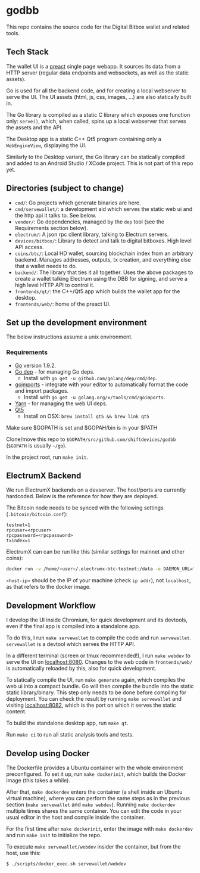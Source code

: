 # godbb

This repo contains the source code for the Digital Bitbox wallet and related tools.

## Tech Stack

The wallet UI is a [preact](https://preactjs.com/) single page webapp. It sources its data from a
HTTP server (regular data endpoints and websockets, as well as the static assets).

Go is used for all the backend code, and for creating a local webserver to serve the UI. The UI
assets (html, js, css, images, ...) are also statically built in.

The Go library is compiled as a static C library which exposes one function only: `serve()`, which,
when called, spins up a local webserver that serves the assets and the API.

The Desktop app is a static C++ Qt5 program containing only a `WebEngineView`, displaying the UI.

Similarly to the Desktop variant, the Go library can be statically compiled and added to an Android
Studio / XCode project. This is not part of this repo yet.

## Directories (subject to change)

- `cmd/`: Go projects which generate binaries are here.
- `cmd/servewallet/`: a development aid which serves the static web ui and the http api it talks
  to. See below.
- `vendor/`: Go dependencies, managed by the `dep` tool (see the Requirements section below).
- `electrum/`: A json rpc client library, talking to Electrum servers.
- `devices/bitbox/`: Library to detect and talk to digital bitboxes. High level API access.
- `coins/btc/`: Local HD wallet, sourcing blockchain index from an arbitrary
  backend. Manages addresses, outputs, tx creation, and everything else that a wallet needs to do.
- `backend/`: The library that ties it all together. Uses the above packages to create a wallet talking
  Electrum using the DBB for signing, and serve a high level HTTP API to control it.
- `frontends/qt/`: the C++/Qt5 app which builds the wallet app for the desktop.
- `frontends/web/`: home of the preact UI.

## Set up the development environment

The below instructions assume a unix environment.

### Requirements

- [Go](https://golang.org/doc/install) version 1.9.2.
- [Go dep](https://github.com/golang/dep) - for managing Go deps.
  - Install with `go get -u github.com/golang/dep/cmd/dep`.
- [goimports](https://godoc.org/golang.org/x/tools/cmd/goimports) - integrate with your editor to
  automatically format the code and import packages.
  - Install with `go get -u golang.org/x/tools/cmd/goimports`.
- [Yarn](https://yarnpkg.com/en/) - for managing the web UI deps.
- [Qt5](https://www.qt.io)
  - Install on OSX: `brew install qt5 && brew link qt5`

Make sure $GOPATH is set and $GOPAH/bin is in your $PATH

Clone/move this repo to `$GOPATH/src/github.com/shiftdevices/godbb` (`$GOPATH` is usually `~/go`).

In the project root, run `make init`.

## ElectrumX Backend

We run ElectrumX backends on a devserver. The host/ports are currently hardcoded. Below is the
reference for how they are deployed.

The Bitcoin node needs to be synced with the following settings (`.bitcoin/bitcoin.conf`):

```
testnet=1
rpcuser=<rpcuser>
rpcpassword=<rpcpassword>
txindex=1
```

ElectrumX can can be run like this (similar settings for mainnet and other coins):

```sh
docker run -v /home/<user>/.electrumx-btc-testnet:/data -e DAEMON_URL="<rpcuser>:<rpspassword>@<host-ip>:18332" -e COIN=BitcoinSegwit -e NET=testnet -e RPC_PORT=18002 -e PEER_DISCOVERY= -e HOST=0.0.0.0 -e RPC_HOST=0.0.0.0 -e TCP_PORT=51001 -e SSL_PORT=51002 -p 51002:51002 -p 18002:18002 lukechilds/electrumx
```

`<host-ip>` should be the IP of your machine (check `ip addr`), not `localhost`, as that refers to
the docker image.

## Development Workflow

I develop the UI inside Chromium, for quick development and its devtools, even if the final app is
compiled into a standalone app.

To do this, I run `make servewallet` to compile the code and run `servewallet`. `servewallet` is a
devtool which serves the HTTP API.

In a different terminal (screen or tmux recommended!), I run `make webdev` to serve the UI on
[localhost:8080](http://localhost:8080). Changes to the web code in `frontends/web/` is
automatically reloaded by this, also for quick development.

To statically compile the UI, run `make generate` again, which compiles the web ui into a compact
bundle. Go will then compile the bundle into the static static library/binary. This step only needs
to be done before compiling for deployment. You can check the result by running `make servewallet`
and visiting [localhost:8082](http://localhost:8082), which is the port on which it serves the
static content.

To build the standalone desktop app, run `make qt`.

Run `make ci` to run all static analysis tools and tests.

## Develop using Docker

The Dockerfile provides a Ubuntu container with the whole environment preconfigured. To set it up,
run `make dockerinit`, which builds the Docker image (this takes a while).

After that, `make dockerdev` enters the container (a shell inside an Ubuntu virtual machine), where
you can perform the same steps as in the previous section (`make servewallet` and `make
webdev`). Running `make dockerdev` multiple times shares the same container. You can edit the code
in your usual editor in the host and compile inside the container.

For the first time after `make dockerinit`, enter the image with `make dockerdev` and run `make
init` to initialize the repo.

To execute `make servewallet/webdev` insider the container, but from the host, use this:

`$ ./scripts/docker_exec.sh servewallet/webdev`
